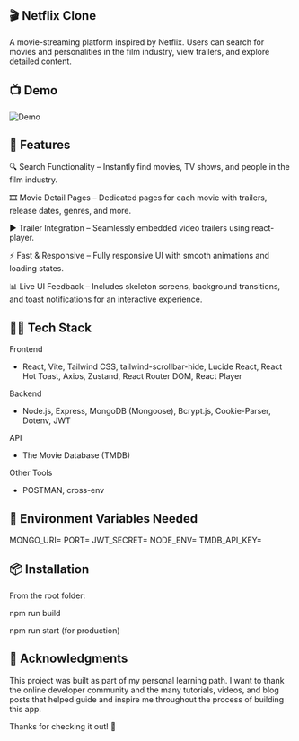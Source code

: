 ## 🎬 Netflix Clone

A movie-streaming platform inspired by Netflix. Users can search for movies and personalities in the film industry, view trailers, and explore detailed content.

## 📺 Demo
![Demo](./gif/application.gif)

## 🚀 Features

🔍 Search Functionality – Instantly find movies, TV shows, and people in the film industry.

🎞️ Movie Detail Pages – Dedicated pages for each movie with trailers, release dates, genres, and more.

▶️ Trailer Integration – Seamlessly embedded video trailers using react-player.

⚡ Fast & Responsive – Fully responsive UI with smooth animations and loading states.

📊 Live UI Feedback – Includes skeleton screens, background transitions, and toast notifications for an interactive experience.

## 🧑‍💻 Tech Stack

Frontend
- React, Vite, Tailwind CSS, tailwind-scrollbar-hide, Lucide React, React Hot Toast, Axios, Zustand, React Router DOM, React Player

Backend 
- Node.js, Express, MongoDB (Mongoose), Bcrypt.js, Cookie-Parser, Dotenv, JWT

API 
- The Movie Database (TMDB)

Other Tools
- POSTMAN, cross-env

## 🔐 Environment Variables Needed

MONGO_URI=
PORT=
JWT_SECRET=
NODE_ENV=
TMDB_API_KEY=

## 📦 Installation
From the root folder:

npm run build

npm run start (for production)

## 🙏 Acknowledgments
This project was built as part of my personal learning path. I want to thank the online developer community and the many tutorials, videos, and blog posts that helped guide and inspire me throughout the process of building this app.

Thanks for checking it out! 🌿
